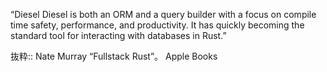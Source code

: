 “Diesel
Diesel is both an ORM and a query builder with a focus on compile time safety, performance, and productivity. It has quickly becoming the standard tool for interacting with databases in Rust.”

抜粋:: Nate Murray  “Fullstack Rust”。 Apple Books  

